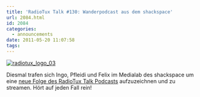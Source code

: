 ```yaml
---
title: 'RadioTux Talk #130: Wanderpodcast aus dem shackspace'
url: 2084.html
id: 2084
categories:
  - announcements
date: 2011-05-20 11:07:58
tags:
---
```


[![](https://blog.shackspace.de/wp-content/uploads/2011/01/radiotux_logo_03-300x75.png "radiotux_logo_03")](https://blog.shackspace.de/wp-content/uploads/2011/01/radiotux_logo_03.png)

Diesmal trafen sich Ingo, Pfleidi und Felix im Medialab des shackspace um eine [neue Folge des RadioTux Talk Podcasts](http://blog.radiotux.de/2011/05/19/radiotux-talk-130-wanderpodcast/) aufzuzeichnen und zu streamen.
Hört auf jeden Fall rein!